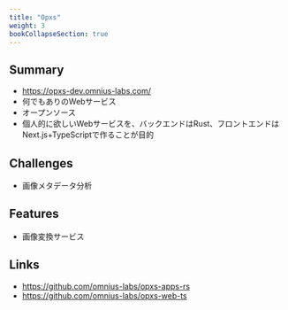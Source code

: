 ```yaml
---
title: "Opxs"
weight: 3
bookCollapseSection: true
---
```


## Summary

- https://opxs-dev.omnius-labs.com/
- 何でもありのWebサービス
- オープンソース
- 個人的に欲しいWebサービスを、バックエンドはRust、フロントエンドはNext.js+TypeScriptで作ることが目的

## Challenges

- 画像メタデータ分析

## Features

- 画像変換サービス

## Links

- https://github.com/omnius-labs/opxs-apps-rs
- https://github.com/omnius-labs/opxs-web-ts
